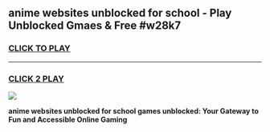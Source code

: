 
## anime websites unblocked for school - Play Unblocked Gmaes & Free #w28k7
<h3>
<a href="https://news.freeplayer.one?title=anime_websites_unblocked_for_school&ref=24F">CLICK TO PLAY</a></h3>
<hr>

<h3>
<a href="https://news.freeplayer.one?title=anime_websites_unblocked_for_school&ref=24F">CLICK 2 PLAY</a>
  
</h3>

<a href="https://news.freeplayer.one?title=anime_websites_unblocked_for_school&ref=24F/"><img src="https://clearcache.store/games.png"></a>


**anime websites unblocked for school games unblocked: Your Gateway to Fun and Accessible Online Gaming**
